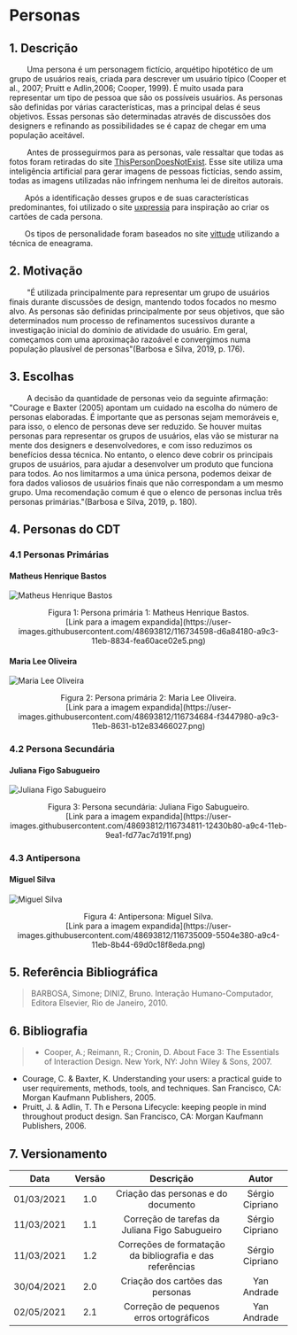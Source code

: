 # Personas

## 1. Descrição
&emsp;&emsp; Uma persona é um personagem fictício, arquétipo hipotético de um grupo de usuários reais, criada para descrever um usuário típico (Cooper et al., 2007; Pruitt e Adlin,2006; Cooper, 1999). É muito usada para representar um tipo de pessoa que são os possíveis usuários. As personas são definidas por várias características, mas a principal delas é seus objetivos. Essas personas são determinadas através de discussões dos designers e refinando as possibilidades se é capaz de chegar em uma população aceitável.

&emsp;&emsp; Antes de prosseguirmos para as personas, vale ressaltar que todas as fotos foram retiradas do site <a href="https://thispersondoesnotexist.com/">ThisPersonDoesNotExist</a>. Esse site utiliza uma inteligência artificial para gerar imagens de pessoas fictícias, sendo assim, todas as imagens utilizadas não infringem nenhuma lei de direitos autorais.

&emsp;&emsp;Após a identificação desses grupos e de suas características predominantes, foi utilizado o site [uxpressia](https://uxpressia.com/) para inspiração ao criar os cartões de cada persona. 

&emsp;&emsp;Os tipos de personalidade foram baseados no site [vittude](https://www.vittude.com/blog/eneagrama/) utilizando a técnica de eneagrama.

## 2. Motivação
&emsp;&emsp; "É utilizada principalmente para representar um grupo de usuários finais durante discussões de design, mantendo todos focados no mesmo alvo. As personas são definidas principalmente por seus objetivos, que são determinados num processo de refinamentos sucessivos durante a investigação inicial do domínio de atividade do usuário. Em geral, começamos com uma aproximação razoável e convergimos numa população plausível de personas"(Barbosa e Silva, 2019, p. 176). 

## 3. Escolhas
&emsp;&emsp; A decisão da quantidade de personas veio da seguinte afirmação: "Courage e Baxter (2005) apontam um cuidado na escolha do número de personas elaboradas. É importante que as personas sejam memoráveis e, para isso, o elenco de personas deve ser reduzido. Se houver muitas personas para representar os grupos de usuários, elas vão se misturar na mente dos designers e desenvolvedores, e com isso reduzimos os benefícios dessa técnica. No entanto, o elenco deve cobrir os principais grupos de usuários, para ajudar a desenvolver um produto que funciona para todos. Ao nos limitarmos a uma única persona, podemos deixar de fora dados valiosos de usuários finais que não correspondam a um mesmo grupo. Uma recomendação comum é que o elenco de personas inclua três personas primárias."(Barbosa e Silva, 2019, p. 180). 

## 4. Personas do CDT

### 4.1 Personas Primárias

#### Matheus Henrique Bastos

![Matheus Henrique Bastos](../../assets/imagens/Persona-Matheus.png)
<center>Figura 1: Persona primária 1: Matheus Henrique Bastos.<br>[Link para a imagem expandida](https://user-images.githubusercontent.com/48693812/116734598-d6a84180-a9c3-11eb-8834-fea60ace02e5.png)</center>

#### Maria Lee Oliveira

![Maria Lee Oliveira](../../assets/imagens/Persona-Maria.png)
<center>Figura 2: Persona primária 2: Maria Lee Oliveira.<br>[Link para a imagem expandida](https://user-images.githubusercontent.com/48693812/116734684-f3447980-a9c3-11eb-8631-b12e83466027.png)</center>

### 4.2 Persona Secundária

#### Juliana Figo Sabugueiro

![Juliana Figo Sabugueiro](../../assets/imagens/Persona-Juliana.png)
<center>Figura 3: Persona secundária: Juliana Figo Sabugueiro.<br>[Link para a imagem expandida](https://user-images.githubusercontent.com/48693812/116734811-12430b80-a9c4-11eb-9ea1-fd77ac7d191f.png)</center>

### 4.3 Antipersona

#### Miguel Silva

![Miguel Silva](../../assets/imagens/Antipersona-Miguel.png)
<center>Figura 4: Antipersona: Miguel Silva.<br>[Link para a imagem expandida](https://user-images.githubusercontent.com/48693812/116735009-5504e380-a9c4-11eb-8b44-69d0c18f8eda.png)</center>

## 5. Referência Bibliográfica

> BARBOSA, Simone; DINIZ, Bruno. Interação Humano-Computador, Editora Elsevier, Rio de Janeiro, 2010. 

## 6. Bibliografia

> - Cooper, A.; Reimann, R.; Cronin, D. About Face 3: The Essentials of Interaction Design. New York, NY: John Wiley & Sons, 2007.
  - Courage, C. & Baxter, K. Understanding your users: a practical guide to user requirements, methods, tools, and techniques. San Francisco, CA: Morgan Kaufmann Publishers, 2005.
  - Pruitt, J. & Adlin, T. Th e Persona Lifecycle: keeping people in mind throughout product design. San Francisco, CA: Morgan Kaufmann Publishers, 2006. 

## 7. Versionamento

|Data|Versão|Descrição|Autor|
|:-:|:-:|:-:|:-:|
|01/03/2021|1.0|Criação das personas e do documento|Sérgio Cipriano|
|11/03/2021|1.1|Correção de tarefas da Juliana Figo Sabugueiro|Sérgio Cipriano|
|11/03/2021|1.2|Correções de formatação da bibliografia e das referências|Sérgio Cipriano|
|30/04/2021|2.0|Criação dos cartões das personas|Yan Andrade|
|02/05/2021|2.1|Correção de pequenos erros ortográficos|Yan Andrade|